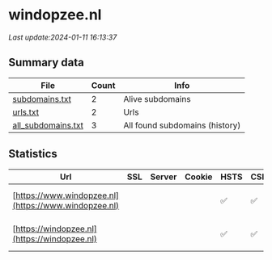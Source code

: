 # windopzee.nl
*Last update:2024-01-11 16:13:37*
## Summary data
| File       | Count | Info |
|------------|-------|------|
|[subdomains.txt](/data/windopzee/subdomains.txt)|2|Alive subdomains|
|[urls.txt](/data/windopzee/urls.txt)|2|Urls|
|[all_subdomains.txt](/data/windopzee/all_subdomains.txt)|3|All found subdomains (history)|
## Statistics
| Url | SSL | Server | Cookie | HSTS | CSP | XFO | XXP | RP | Tech |
|------------|-------|------|------|------|------|------|------|------|------|
|[https://www.windopzee.nl](https://www.windopzee.nl)| | | |:white_check_mark: |:white_check_mark: |:white_check_mark: |:white_check_mark: |HSTS Microsoft ASP.N...|
|[https://windopzee.nl](https://windopzee.nl)| | | |:white_check_mark: |:white_check_mark: |:white_check_mark: |:white_check_mark: |HSTS Microsoft ASP.N...|